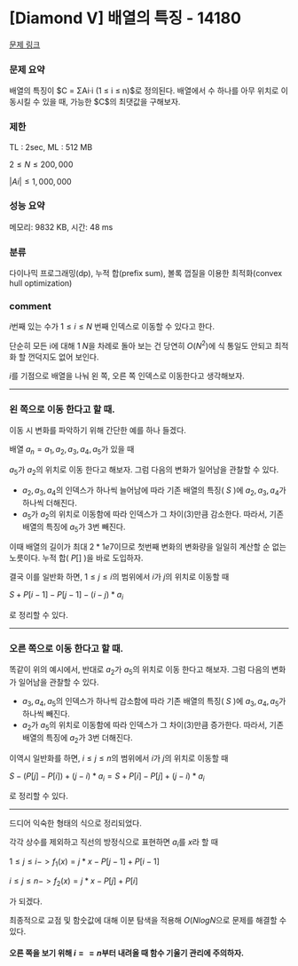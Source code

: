 
# [Diamond V] 배열의 특징 - 14180

[문제 링크](https://www.acmicpc.net/problem/14180)

### 문제 요약

<p> 배열의 특징이 $C = ΣAi·i (1 ≤ i ≤ n)$로 정의된다. 배열에서 수 하나를 아무 위치로 이동시킬 수 있을 때, 가능한 $C$의 최댓값을 구해보자. </p>

### 제한

TL : 2sec, ML : 512 MB

$2 ≤ N ≤ 200,000$

$|Ai| ≤ 1,000,000$

### 성능 요약

메모리: 9832 KB, 시간: 48 ms

### 분류

다이나믹 프로그래밍(dp), 누적 합(prefix sum), 볼록 껍질을 이용한 최적화(convex hull optimization)

### comment

$i$번째 있는 수가 $1 ≤ i ≤ N$ 번째 인덱스로 이동할 수 있다고 한다.

단순히 모든 i에 대해 $1 ~ N$을 차례로 돌아 보는 건 당연히 $O(N^2)$에 식 통일도 안되고 최적화 할 껀덕지도 없어 보인다.

$i$를 기점으로 배열을 나눠 왼 쪽, 오른 쪽 인덱스로 이동한다고 생각해보자.

-----------------------------------------------------------------------------------------------------------------------------------------------------------------------

### 왼 쪽으로 이동 한다고 할 때.

이동 시 변화를 파악하기 위해 간단한 예를 하나 들겠다.

배열 $a_n = { a_1, a_2, a_3, a_4, a_5 }$가 있을 때

$a_5$가 $a_2$의 위치로 이동 한다고 해보자. 그럼 다음의 변화가 일어남을 관찰할 수 있다.

* $a_2, a_3, a_4$의 인덱스가 하나씩 늘어남에 따라 기존 배열의 특징( $S$ )에 $a_2, a_3, a_4$가 하나씩 더해진다.
* $a_5$가 $a_2$의 위치로 이동함에 따라 인덱스가 그 차이(3)만큼 감소한다. 따라서, 기존 배열의 특징에 $a_5$가 3번 빼진다.

이때 배열의 길이가 최대 $2 * 1e7$이므로 첫번째 변화의 변화량을 일일히 계산할 순 없는 노릇이다. 누적 합( $P[]$ )을 바로 도입하자.

결국 이를 일반화 하면, $1 ≤ j ≤ i$의 범위에서 $i$가 $j$의 위치로 이동할 때

$S + P[i - 1] - P[j - 1] - (i - j) * a_i$

로 정리할 수 있다.

-----------------------------------------------------------------------------------------------------------------------------------------------------------------------

### 오른 쪽으로 이동 한다고 할 때.

똑같이 위의 예시에서, 반대로 $a_2$가 $a_5$의 위치로 이동 한다고 해보자. 그럼 다음의 변화가 일어남을 관찰할 수 있다.

* $a_3, a_4, a_5$의 인덱스가 하나씩 감소함에 따라 기존 배열의 특징( $S$ )에 $a_3, a_4, a_5$가 하나씩 빼진다.
* $a_2$가 $a_5$의 위치로 이동함에 따라 인덱스가 그 차이(3)만큼 증가한다. 따라서, 기존 배열의 특징에 $a_2$가 3번 더해진다.

이역시 일반화를 하면, $i ≤ j ≤ n$의 범위에서 $i$가 $j$의 위치로 이동할 때

$S - (P[j] - P[i]) + (j - i) * a_i = S + P[i] - P[j] + (j - i) * a_i$

로 정리할 수 있다.

-----------------------------------------------------------------------------------------------------------------------------------------------------------------------

드디어 익숙한 형태의 식으로 정리되었다.

각각 상수를 제외하고 직선의 방정식으로 표현하면 $a_i$를 $x$라 할 때

$1 ≤ j ≤ i -> f_1(x) = j * x - P[j - 1] + P[i - 1]$

$i ≤ j ≤ n -> f_2(x) = j * x - P[j] + P[i]$

가 되겠다.

최종적으로 교점 및 함숫값에 대해 이분 탐색을 적용해 $O(N log N$으로 문제를 해결할 수 있다.

#### 오른 쪽을 보기 위해 $i == n$부터 내려올 때 함수 기울기 관리에 주의하자.
